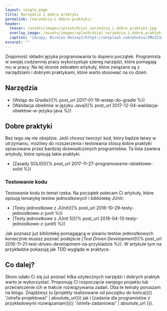 ```yaml
---
layout: single_page
title: Narzędzia i dobre praktyki
permalink: /narzedzia-i-dobre-praktyki/
header:
  teaser: /assets/images/splash/dzial_narzedzia_i_dobre_praktyki.jpg
  overlay_image: /assets/images/splash/dzial_narzedzia_i_dobre_praktyki.jpg
  caption: "[&copy; Nicolas Hoizey](https://unsplash.com/photos/2MuZ23gkFKo)"
excerpt: ""
---
```


Znajomość składni języka programowania to dopiero początek. Programista w swojej codziennej pracy wykorzystuje szereg narzędzi, które pomagają mu w pracy. Na tej stronie zebrałem artykuły, które związane są z narzędziami i dobrymi praktykami, które warto stosować na co dzień.

## Narzędzia

* [Wstęp do Gradle]({% post_url 2017-01-19-wstep-do-gradle %})
* [Walidacja obiektów w języku Java]({% post_url 2017-12-04-walidacja-obiektow-w-jezyku-java %})

## Dobre praktyki

Bez tego się nie obejdzie. Jeśli chcesz tworzyć kod, który będzie łatwy w utrzymaniu, możliwy do rozszerzenia i testowania stosuj dobre praktyki opracowane przez bardziej doświadczonych programistów. Ta lista zawiera artykuły, które opisują takie praktyki.

* [Zasady SOLID]({% post_url 2017-11-27-programowanie-obiektowe-solid %})

### Testowanie kodu

Testowanie kodu to temat rzeka. Na początek polecam Ci artykuły, które opisują tematykę testów jednostkowych i bibliotekę JUnit:

* [Testy jednostkowe z JUnit]({% post_url 2016-10-29-testy-jednostkowe-z-junit %})
* [Testy jednostkowe z JUnit 5]({% post_url 2018-04-13-testy-jednostkowe-z-junit5 %})

Jak poznasz już bibliotekę pomagającą w pisaniu testów jednostkowych koniecznie musisz poznać podejście [_Test Driven Development_]({% post_url 2016-11-21-test-driven-development-na-przykladzie %}). W artykule tym na przykładzie pokazuję jak TDD wygląda w praktyce.

## Co dalej?

Skoro udało Ci się już poznać kilka użytecznych narzędzi i dobrych praktyk warto je wykorzystać. Proponuję Ci rozpoczęcie swojego projektu lub przećwiczenie ich w trakcie rozwiązywania zadań. Oba te tematy poruszam na blogu. Znajdziesz tu [projekty realizowane od początku do końca]({{ '/strefa-projektowa/' | absolute_url}}) jak i [zadania dla programistów z przykładowymi rozwiązaniami]({{ '/strefa-zadaniowa/' | absolute_url }}).
